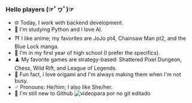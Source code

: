 ### Hello players (☞ﾟヮﾟ)☞

- 🌐 Today, I work with backend development.
- 👾 I'm studying Python and I love AI.
- ⛩️ I like anime; my favorites are JoJo pt4, Chainsaw Man pt2, and the Blue Lock manga.
- 📝 I'm in my first year of high school (I prefer the specifics).
- ♟️ My favorite games are strategy-based: Shattered Pixel Dungeon, Chess, Wild Rift, and League of Legends.
- 📄 Fun fact, i love origami and I'm always making them when I'm not busy.
- ♂️  Pronouns: He/him; I also like She/her.
- 🔰 I'm still new to Github
![videopara por no git editado](https://github.com/user-attachments/assets/559b9c2a-91ad-4df2-a773-1420b2368acc)
